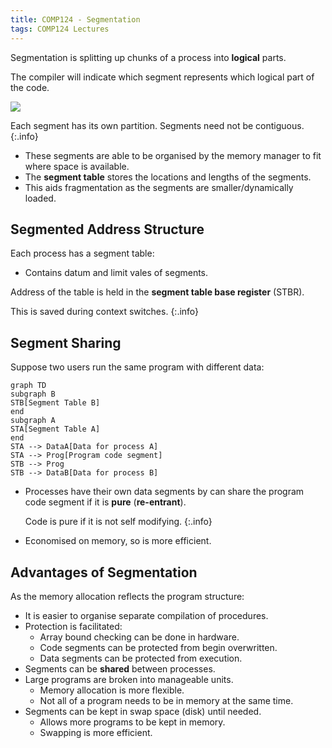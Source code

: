 ```yaml
---
title: COMP124 - Segmentation
tags: COMP124 Lectures
---
```

Segmentation is splitting up chunks of a process into **logical** parts.

The compiler will indicate which segment represents which logical part of the code.

![]({{site.baseurl}}/comp124/assets/lectures/2021-05-05-2-1.png)

Each segment has its own partition. Segments need not be contiguous.
{:.info}

* These segments are able to be organised by the memory manager to fit where space is available.
* The **segment table** stores the locations and lengths of the segments.
* This aids fragmentation as the segments are smaller/dynamically loaded.

## Segmented Address Structure
Each process has a segment table:

* Contains datum and limit vales of segments.

Address of the table is held in the **segment table base register** (STBR). 

This is saved during context switches.
{:.info}

## Segment Sharing
Suppose two users run the same program with different data:

```mermaid
graph TD
subgraph B
STB[Segment Table B]
end
subgraph A
STA[Segment Table A]
end
STA --> DataA[Data for process A]
STA --> Prog[Program code segment]
STB --> Prog
STB --> DataB[Data for process B]
```

* Processes have their own data segments by can share the program code segment if it is **pure** (**re-entrant**).
	
	Code is pure if it is not self modifying.
	{:.info}
* Economised on memory, so is more efficient.

## Advantages of Segmentation
As the memory allocation reflects the program structure:

* It is easier to organise separate compilation of procedures.
* Protection is facilitated:
	* Array bound checking can be done in hardware.
	* Code segments can be protected from begin overwritten.
	* Data segments can be protected from execution.
* Segments can be **shared** between processes.
* Large programs are broken into manageable units.
	* Memory allocation is more flexible.
	* Not all of a program needs to be in memory at the same time.
* Segments can be kept in swap space (disk) until needed.
	* Allows more programs to be kept in memory.
	* Swapping is more efficient.
